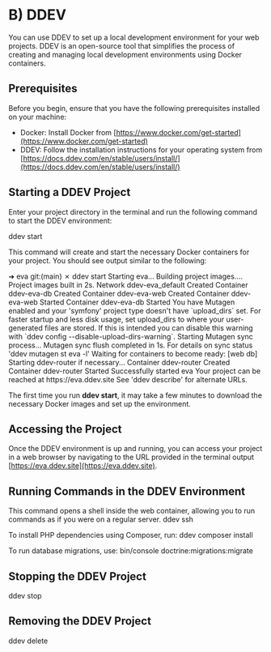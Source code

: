 # B) DDEV

You can use DDEV to set up a local development environment for your web projects. DDEV is an open-source tool that
simplifies the process of creating and managing local development environments using Docker containers.

## Prerequisites

Before you begin, ensure that you have the following prerequisites installed on your machine:
- Docker: Install Docker from [https://www.docker.com/get-started](https://www.docker.com/get-started)
- DDEV: Follow the installation instructions for your operating system from [https://docs.ddev.com/en/stable/users/install/](https://docs.ddev.com/en/stable/users/install/)

## Starting a DDEV Project

Enter your project directory in the terminal and run the following command to start the DDEV environment:

<code-block lang="shell">ddev start</code-block>

This command will create and start the necessary Docker containers for your project. You should see output similar to the following:

<code-block lang="shell">
➜  eva git:(main) ✗ ddev start
Starting eva...
Building project images....
Project images built in 2s.
 Network ddev-eva_default  Created
 Container ddev-eva-db  Created
 Container ddev-eva-web  Created
 Container ddev-eva-web  Started
 Container ddev-eva-db  Started
You have Mutagen enabled and your 'symfony' project type doesn't have `upload_dirs` set.
For faster startup and less disk usage, set upload_dirs to where your user-generated files are stored.
If this is intended you can disable this warning with `ddev config --disable-upload-dirs-warning`.
Starting Mutagen sync process...
Mutagen sync flush completed in 1s.
For details on sync status 'ddev mutagen st eva -l'
Waiting for containers to become ready: [web db]
Starting ddev-router if necessary...
 Container ddev-router  Created
 Container ddev-router  Started
Successfully started eva
Your project can be reached at https://eva.ddev.site
See 'ddev describe' for alternate URLs.
</code-block>

<warning>The first time you run <b>ddev start</b>, it may take a few minutes to download the necessary Docker images and set up the environment.</warning>

## Accessing the Project

Once the DDEV environment is up and running, you can access your project in a web browser by navigating to the URL provided in the terminal output 
[https://eva.ddev.site](https://eva.ddev.site).

## Running Commands in the DDEV Environment

This command opens a shell inside the web container, allowing you to run commands as if you were on a regular server.
<code-block lang="shell">ddev ssh</code-block>

To install PHP dependencies using Composer, run:
<code-block lang="shell">ddev composer install</code-block>

To run database migrations, use:
<code-block lang="shell">bin/console doctrine:migrations:migrate</code-block>

## Stopping the DDEV Project

<code-block lang="Shell">ddev stop</code-block>

## Removing the DDEV Project
<code-block lang="Shell">ddev delete</code-block>
